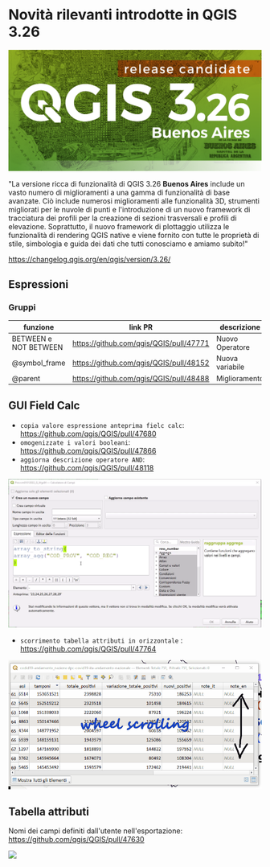 # Novità rilevanti introdotte in QGIS 3.26

[![](../img/splashscreen/splash_3_26rc.png)](../img/splashscreen/splash_3_26.png)

"La versione ricca di funzionalità di QGIS 3.26 **Buenos Aires** include un vasto numero di miglioramenti a una gamma di funzionalità di base avanzate. Ciò include numerosi miglioramenti alle funzionalità 3D, strumenti migliorati per le nuvole di punti e l'introduzione di un nuovo framework di tracciatura dei profili per la creazione di sezioni trasversali e profili di elevazione. Soprattutto, il nuovo framework di plottaggio utilizza le funzionalità di rendering QGIS native e viene fornito con tutte le proprietà di stile, simbologia e guida dei dati che tutti conosciamo e amiamo subito!"

<https://changelog.qgis.org/en/qgis/version/3.26/>

## Espressioni

### Gruppi
funzione              | link PR                                   | descrizione
----------------------|-------------------------------------------|------------
BETWEEN e NOT BETWEEN | <https://github.com/qgis/QGIS/pull/47771> | Nuovo Operatore
@symbol_frame         | <https://github.com/qgis/QGIS/pull/48152> | Nuova variabile
@parent               | <https://github.com/qgis/QGIS/pull/48488> | Miglioramento

## GUI Field Calc
- `copia valore espressione anteprima fielc calc`: <https://github.com/qgis/QGIS/pull/47680>
- `omogenizzate i valori booleani`: <https://github.com/qgis/QGIS/pull/47866>
- `aggiorna descrizione operatore AND`: <https://github.com/qgis/QGIS/pull/48118>

![](../img/novita_326/copia_anteprima_field_calc.gif)

- `scorrimento tabella attributi in orizzontale` : <https://github.com/qgis/QGIS/pull/47764>

![](../img/novita_326/scroll_oriz.gif)

## Tabella attributi

Nomi dei campi definiti dall'utente nell'esportazione: <https://github.com/qgis/QGIS/pull/47630>

![](https://user-images.githubusercontent.com/9881900/156719947-6e2183f0-27cb-41c4-a65b-9855822da233.gif)
